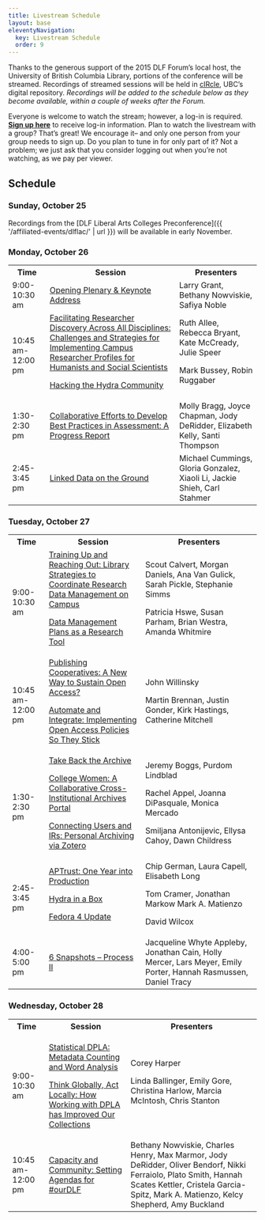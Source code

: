 ```yaml
---
title: Livestream Schedule
layout: base
eleventyNavigation:
  key: Livestream Schedule
  order: 9
---
```

Thanks to the generous support of the 2015 DLF Forum’s local host, the University of British Columbia Library, portions of the conference will be streamed. Recordings of streamed sessions will be held in [cIRcle](https://circle.ubc.ca/), UBC’s digital repository. _Recordings will be added to the schedule below as they become available, within a couple of weeks after the Forum._

Everyone is welcome to watch the stream; however, a log-in is required. [**Sign up here**](http://diglib.us7.list-manage.com/subscribe?u=eaecb8b1da252a4794c594ff1&id=1252d3a071) to receive log-in information. Plan to watch the livestream with a group? That’s great! We encourage it– and only one person from your group needs to sign up. Do you plan to tune in for only part of it? Not a problem; we just ask that you consider logging out when you’re not watching, as we pay per viewer.

## Schedule

### Sunday, October 25

Recordings from the [DLF Liberal Arts Colleges Preconference]({{ '/affiliated-events/dlflac/' | url }}) will be available in early November.

### Monday, October 26 

<table class="table">
<tbody>
<tr>
<th>Time</th>
<th>Session</th>
<th>Presenters</th>
</tr>
<tr>
<td>9:00-10:30 am</td>
<td><a href="https://dlfforum2015.sched.org/event/673ee86228c22d3ec97c00a89d34b3d4#.VgmEQxNVhBc">Opening Plenary &amp; Keynote Address</a></td>
<td>Larry Grant, Bethany Nowviskie, Safiya Noble</td>
</tr>
<tr>
<td>10:45 am-12:00 pm</td>
<td><a href="https://dlfforum2015.sched.org/event/09765f2a07f21de219b96d1249c676fc">Facilitating Researcher Discovery Across All Disciplines: Challenges and Strategies for Implementing Campus Researcher Profiles for Humanists and Social Scientists</a><p></p>
<p><a href="https://dlfforum2015.sched.org/event/09765f2a07f21de219b96d1249c676fc">Hacking the Hydra Community</a></p></td>
<td>Ruth Allee, Rebecca Bryant, Kate McCready, Julie Speer<p></p>
<p>Mark Bussey, Robin Ruggaber</p></td>
</tr>
<tr>
<td>1:30-2:30 pm</td>
<td><a href="https://dlfforum2015.sched.org/event/f164423d9e1c031367aec95f3b954a61#.VgmEXBNVhBc">Collaborative Efforts to Develop Best Practices in Assessment: A Progress Report</a></td>
<td>Molly Bragg, Joyce Chapman, Jody DeRidder, Elizabeth Kelly, Santi Thompson</td>
</tr>
<tr>
<td>2:45-3:45 pm</td>
<td><a href="https://dlfforum2015.sched.org/event/923d3d7867e53bef7ba425111ed3d735#.VgmEZhNVhBc">Linked Data on the Ground</a></td>
<td>Michael Cummings, Gloria Gonzalez, Xiaoli Li, Jackie Shieh, Carl Stahmer</td>
</tr>
</tbody>
</table>

### Tuesday, October 27

<table class="table">
<tbody>
<tr>
<th>Time</th>
<th>Session</th>
<th>Presenters</th>
</tr>
<tr>
<td>9:00-10:30 am</td>
<td><a href="https://dlfforum2015.sched.org/event/6ed8fe33f2f9278159d4f2268b4434bd#.VgmEeRNVhBc">Training Up and Reaching Out: Library Strategies to Coordinate Research Data Management on Campus</a><p></p>
<p><a href="https://dlfforum2015.sched.org/event/6ed8fe33f2f9278159d4f2268b4434bd#.VgmEeRNVhBc">Data Management Plans as a Research Tool</a></p></td>
<td>Scout Calvert, Morgan Daniels, Ana Van Gulick, Sarah Pickle, Stephanie Simms<p></p>
<p>Patricia Hswe, Susan Parham, Brian Westra, Amanda Whitmire</p></td>
</tr>
<tr>
<td>10:45 am-12:00 pm</td>
<td><a href="https://dlfforum2015.sched.org/event/d20b6b6c50b103cb79e29bc7f3809337#.VgmEjBNVhBc">Publishing Cooperatives: A New Way to Sustain Open Access?</a><p></p>
<p><a href="https://dlfforum2015.sched.org/event/d20b6b6c50b103cb79e29bc7f3809337#.VgmEjBNVhBc">Automate and Integrate: Implementing Open Access Policies So They Stick</a></p></td>
<td>John Willinsky<p></p>
<p>Martin Brennan, Justin Gonder, Kirk Hastings, Catherine Mitchell</p></td>
</tr>
<tr>
<td>1:30-2:30 pm</td>
<td><a href="https://dlfforum2015.sched.org/event/19065f92e6b936ac93efadd53807a72e#.VgmElxNVhBc">Take Back the Archive</a><p></p>
<p><a href="https://dlfforum2015.sched.org/event/19065f92e6b936ac93efadd53807a72e#.VgmElxNVhBc">College Women: A Collaborative Cross-Institutional Archives Portal</a></p>
<p><a href="https://dlfforum2015.sched.org/event/19065f92e6b936ac93efadd53807a72e#.VgmElxNVhBc">Connecting Users and IRs: Personal Archiving via Zotero</a></p></td>
<td>Jeremy Boggs, Purdom Lindblad<p></p>
<p>Rachel Appel, Joanna DiPasquale, Monica Mercado</p>
<p>Smiljana Antonijevic,&nbsp;Ellysa Cahoy, Dawn Childress</p></td>
</tr>
<tr>
<td>2:45-3:45 pm</td>
<td><a href="https://dlfforum2015.sched.org/event/3820efd413988364bd368bbebe1482ef#.VgmEpRNVhBc">APTrust: One Year into Production</a><p></p>
<p><a href="https://dlfforum2015.sched.org/event/3820efd413988364bd368bbebe1482ef#.VgmEpRNVhBc">Hydra in a Box</a></p>
<p><a href="https://dlfforum2015.sched.org/event/3820efd413988364bd368bbebe1482ef#.VgmEpRNVhBc">Fedora 4 Update</a></p></td>
<td>Chip German, Laura Capell, Elisabeth Long<p></p>
<p>Tom Cramer, Jonathan Markow Mark A. Matienzo</p>
<p>David Wilcox</p></td>
</tr>
<tr>
<td>4:00-5:00 pm</td>
<td><a href="https://dlfforum2015.sched.org/event/b77318980577d21d562ae0b4f854f04d#.VgmEyRNVhBc">6 Snapshots – Process II</a></td>
<td>Jacqueline Whyte Appleby, Jonathan Cain, Holly Mercer, Lars Meyer, Emily Porter, Hannah Rasmussen, Daniel Tracy</td>
</tr>
</tbody>
</table>


### Wednesday, October 28

<table class="minimal_table">
<tbody>
<tr>
<th>Time</th>
<th>Session</th>
<th>Presenters</th>
</tr>
<tr>
<td>9:00-10:30 am</td>
<td><p></p><a href="https://dlfforum2015.sched.org/event/f968c93005b9f24e26d335bce93db5fd#.VgmE2hNVhBc">Statistical DPLA: Metadata Counting and Word Analysis</a></p>
<p><a href="https://dlfforum2015.sched.org/event/f968c93005b9f24e26d335bce93db5fd#.VgmE2hNVhBc">Think Globally, Act Locally: How Working with DPLA has Improved Our Collections</a></p></td>
<td>Corey Harper<p></p>
<p>Linda Ballinger, Emily Gore, Christina Harlow, Marcia McIntosh, Chris Stanton</p></td>
</tr>
<tr>
<td>10:45 am-12:00 pm</td>
<td><a href="https://dlfforum2015.sched.org/event/a0d56a2b7cb15ce73dcaa7db41e8e083#.VgmE5xNVhBc">Capacity and Community: Setting Agendas for #ourDLF</a></td>
<td>Bethany Nowviskie, Charles Henry, Max Marmor, Jody DeRidder, Oliver Bendorf, Nikki Ferraiolo, Plato Smith, Hannah Scates Kettler, Cristela Garcia-Spitz, Mark A. Matienzo, Kelcy Shepherd, Amy Buckland</td>
</tr>
</tbody>
</table>